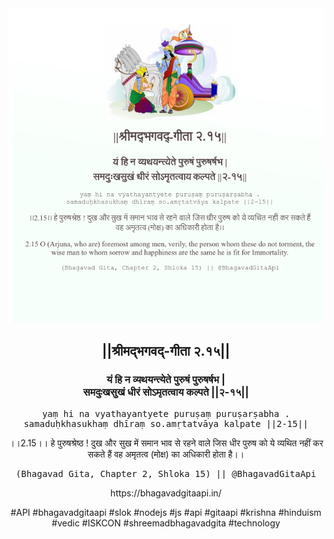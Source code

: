 <img src="../../asset/BG_2_15.png"/>
<center><h2>||श्रीमद्‍भगवद्‍-गीता २.१५||</h2>
<h3>यं हि न व्यथयन्त्येते पुरुषं पुरुषर्षभ |<br/>समदुःखसुखं धीरं सोऽमृतत्वाय कल्पते ||२-१५||</h3>
<pre>yaṃ hi na vyathayantyete puruṣaṃ puruṣarṣabha .<br/>samaduḥkhasukhaṃ dhīraṃ so.amṛtatvāya kalpate ||2-15||</pre>
<p>।।2.15।। हे पुरुषश्रेष्ठ ! दुख और सुख में समान भाव से रहने वाले जिस धीर पुरुष को ये व्यथित नहीं कर सकते हैं वह अमृतत्व (मोक्ष) का अधिकारी होता है।।</p>
<pre>(Bhagavad Gita, Chapter 2, Shloka 15) || @BhagavadGitaApi</pre><p>https://bhagavadgitaapi.in/</p><p>#API #bhagavadgitaapi #slok #nodejs #js #api #gitaapi #krishna #hinduism #vedic #ISKCON #shreemadbhagavadgita #technology</p></center>
